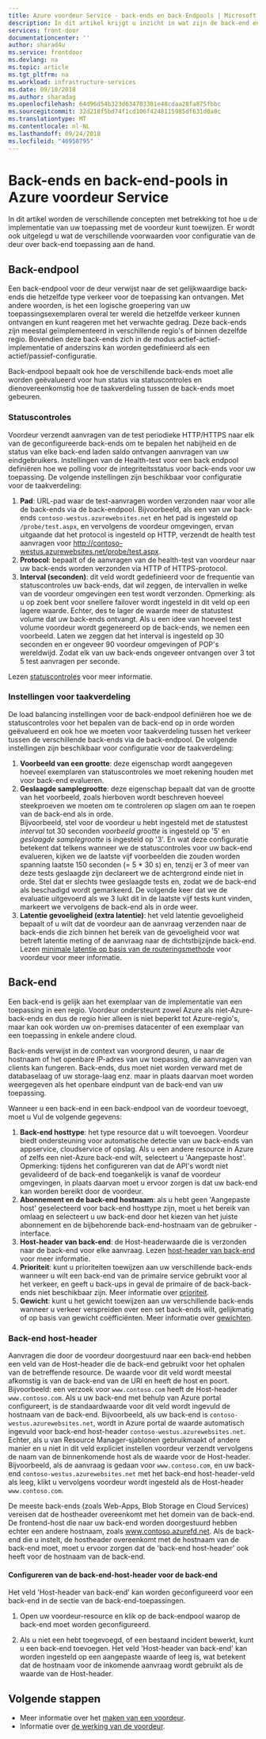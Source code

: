 ```yaml
---
title: Azure voordeur Service - back-ends en back-Endpools | Microsoft Docs
description: In dit artikel krijgt u inzicht in wat zijn de back-end en back-endpools voor in de voordeur configuratie.
services: front-door
documentationcenter: ''
author: sharad4u
ms.service: frontdoor
ms.devlang: na
ms.topic: article
ms.tgt_pltfrm: na
ms.workload: infrastructure-services
ms.date: 09/10/2018
ms.author: sharadag
ms.openlocfilehash: 64d96d54b323d634703301e48cdaa28fa875fbbc
ms.sourcegitcommit: 32d218f5bd74f1cd106f4248115985df631d0a8c
ms.translationtype: MT
ms.contentlocale: nl-NL
ms.lasthandoff: 09/24/2018
ms.locfileid: "46958795"
---
```

# <a name="backends-and-backend-pools-in-azure-front-door-service"></a>Back-ends en back-end-pools in Azure voordeur Service
In dit artikel worden de verschillende concepten met betrekking tot hoe u de implementatie van uw toepassing met de voordeur kunt toewijzen. Er wordt ook uitgelegd u wat de verschillende voorwaarden voor configuratie van de deur over back-end toepassing aan de hand.

## <a name="backend-pool"></a>Back-endpool
Een back-endpool voor de deur verwijst naar de set gelijkwaardige back-ends die hetzelfde type verkeer voor de toepassing kan ontvangen. Met andere woorden, is het een logische groepering van uw toepassingsexemplaren overal ter wereld die hetzelfde verkeer kunnen ontvangen en kunt reageren met het verwachte gedrag. Deze back-ends zijn meestal geïmplementeerd in verschillende regio's of binnen dezelfde regio. Bovendien deze back-ends zich in de modus actief-actief-implementatie of anderszins kan worden gedefinieerd als een actief/passief-configuratie.

Back-endpool bepaalt ook hoe de verschillende back-ends moet alle worden geëvalueerd voor hun status via statuscontroles en dienovereenkomstig hoe de taakverdeling tussen de back-ends moet gebeuren.

### <a name="health-probes"></a>Statuscontroles
Voordeur verzendt aanvragen van de test periodieke HTTP/HTTPS naar elk van de geconfigureerde back-ends om te bepalen het nabijheid en de status van elke back-end laden saldo ontvangen aanvragen van uw eindgebruikers. Instellingen van de Health-test voor een back endpool definiëren hoe we polling voor de integriteitsstatus voor back-ends voor uw toepassing. De volgende instellingen zijn beschikbaar voor configuratie voor de taakverdeling:

1. **Pad**: URL-pad waar de test-aanvragen worden verzonden naar voor alle de back-ends via de back-endpool. Bijvoorbeeld, als een van uw back-ends `contoso-westus.azurewebsites.net` en het pad is ingesteld op `/probe/test.aspx`, en vervolgens de voordeur omgevingen, ervan uitgaande dat het protocol is ingesteld op HTTP, verzendt de health test aanvragen voor http://contoso-westus.azurewebsites.net/probe/test.aspx. 
2. **Protocol**: bepaalt of de aanvragen van de health-test van voordeur naar uw back-ends worden verzonden via HTTP of HTTPS-protocol.
3. **Interval (seconden)**: dit veld wordt gedefinieerd voor de frequentie van statuscontroles uw back-ends, dat wil zeggen, de intervallen in welke van de voordeur omgevingen een test wordt verzonden. Opmerking: als u op zoek bent voor snellere failover wordt ingesteld in dit veld op een lagere waarde. Echter, des te lager de waarde meer de statustest volume dat uw back-ends ontvangt. Als u een idee van hoeveel test volume voordeur wordt gegenereerd op de back-ends, we nemen een voorbeeld. Laten we zeggen dat het interval is ingesteld op 30 seconden en er ongeveer 90 voordeur omgevingen of POP's wereldwijd. Zodat elk van uw back-ends ongeveer ontvangen over 3 tot 5 test aanvragen per seconde.

Lezen [statuscontroles](front-door-health-probes.md) voor meer informatie.

### <a name="load-balancing-settings"></a>Instellingen voor taakverdeling
De load balancing instellingen voor de back-endpool definiëren hoe we de statuscontroles voor het bepalen van de back-end op in orde worden geëvalueerd en ook hoe we moeten voor taakverdeling tussen het verkeer tussen de verschillende back-ends via de back-endpool. De volgende instellingen zijn beschikbaar voor configuratie voor de taakverdeling:

1. **Voorbeeld van een grootte**: deze eigenschap wordt aangegeven hoeveel exemplaren van statuscontroles we moet rekening houden met voor back-end evalueren.
2. **Geslaagde samplegrootte**: deze eigenschap bepaalt dat van de grootte van het voorbeeld, zoals hierboven wordt beschreven hoeveel steekproeven we moeten om te controleren op slagen om aan te roepen van de back-end als in orde. 
</br>Bijvoorbeeld, stel voor de voordeur u hebt ingesteld met de statustest *interval* tot 30 seconden *voorbeeld grootte* is ingesteld op '5' en *geslaagde samplegrootte* is ingesteld op '3'. En wat deze configuratie betekent dat telkens wanneer we de statuscontroles voor uw back-end evalueren, kijken we de laatste vijf voorbeelden die zouden worden spanning laatste 150 seconden (= 5 * 30 s) en, tenzij er 3 of meer van deze tests geslaagde zijn declareert we de achtergrond einde niet in orde. Stel dat er slechts twee geslaagde tests en, zodat we de back-end als beschadigd wordt gemarkeerd. De volgende keer dat we de evaluatie uitgevoerd als we 3 lukt dit in de laatste vijf tests kunt vinden, markeert we vervolgens de back-end als in orde weer.
3. **Latentie gevoeligheid (extra latentie)**: het veld latentie gevoeligheid bepaalt of u wilt dat de voordeur aan de aanvraag verzenden naar de back-ends die zich binnen het bereik van de gevoeligheid voor wat betreft latentie meting of de aanvraag naar de dichtstbijzijnde back-end. Lezen [minimale latentie op basis van de routeringsmethode](front-door-routing-methods.md#latency) voor voordeur voor meer informatie.

## <a name="backend"></a>Back-end
Een back-end is gelijk aan het exemplaar van de implementatie van een toepassing in een regio. Voordeur ondersteunt zowel Azure als niet-Azure-back-ends en dus de regio hier alleen is niet beperkt tot Azure-regio's, maar kan ook worden uw on-premises datacenter of een exemplaar van een toepassing in enkele andere cloud.

Back-ends verwijst in de context van voorgrond deuren, u naar de hostnaam of het openbare IP-adres van uw toepassing, die aanvragen van clients kan fungeren. Back-ends, dus moet niet worden verward met de databaselaag of uw storage-laag enz. maar in plaats daarvan moet worden weergegeven als het openbare eindpunt van de back-end van uw toepassing.

Wanneer u een back-end in een back-endpool van de voordeur toevoegt, moet u Vul de volgende gegevens:

1. **Back-end hosttype**: het type resource dat u wilt toevoegen. Voordeur biedt ondersteuning voor automatische detectie van uw back-ends van appservice, cloudservice of opslag. Als u een andere resource in Azure of zelfs een niet-Azure back-end wilt, selecteert u 'Aangepaste host'. Opmerking: tijdens het configureren van dat de API's wordt niet gevalideerd of de back-end toegankelijk is vanaf de voordeur omgevingen, in plaats daarvan moet u ervoor zorgen is dat uw back-end kan worden bereikt door de voordeur. 
2. **Abonnement en de back-end hostnaam**: als u hebt geen 'Aangepaste host' geselecteerd voor back-end hosttype zijn, moet u het bereik van omlaag en selecteert u uw back-end door het kiezen van het juiste abonnement en de bijbehorende back-end-hostnaam van de gebruiker -interface.
3. **Host-header van back-end**: de Host-headerwaarde die is verzonden naar de back-end voor elke aanvraag. Lezen [host-header van back-end](#hostheader) voor meer informatie.
4. **Prioriteit**: kunt u prioriteiten toewijzen aan uw verschillende back-ends wanneer u wilt een back-end van de primaire service gebruikt voor al het verkeer, en geeft u back-ups in geval de primaire of de back-back-ends niet beschikbaar zijn. Meer informatie over [prioriteit](front-door-routing-methods.md#priority).
5. **Gewicht**: kunt u het gewicht toewijzen aan uw verschillende back-ends wanneer u verkeer verspreiden over een set back-ends wilt, gelijkmatig of op basis van gewicht coëfficiënten. Meer informatie over [gewichten](front-door-routing-methods.md#weighted).


### <a name = "hostheader"></a>Back-end host-header

Aanvragen die door de voordeur doorgestuurd naar een back-end hebben een veld van de Host-header die de back-end gebruikt voor het ophalen van de betreffende resource. De waarde voor dit veld wordt meestal afkomstig is van de back-end van de URI en heeft de host en poort. Bijvoorbeeld: een verzoek voor `www.contoso.com` heeft de Host-header `www.contoso.com`. Als u uw back-end met behulp van Azure portal configureert, is de standaardwaarde voor dit veld wordt ingevuld de hostnaam van de back-end. Bijvoorbeeld, als uw back-end is `contoso-westus.azurewebsites.net`, wordt in Azure portal de waarde automatisch ingevuld voor back-end host-header `contoso-westus.azurewebsites.net`. 
</br>Echter, als u van Resource Manager-sjablonen gebruikmaakt of andere manier en u niet in dit veld expliciet instellen voordeur verzendt vervolgens de naam van de binnenkomende host als de waarde voor de Host-header. Bijvoorbeeld, als de aanvraag is gedaan voor `www.contoso.com`, en uw back-end `contoso-westus.azurewebsites.net` met het back-end host-header-veld als leeg, klikt u vervolgens voordeur wordt ingesteld als de Host-header `www.contoso.com`.

De meeste back-ends (zoals Web-Apps, Blob Storage en Cloud Services) vereisen dat de hostheader overeenkomt met het domein van de back-end. De frontend-host die naar uw back-end worden doorgestuurd hebben echter een andere hostnaam, zoals www.contoso.azurefd.net. Als de back-end die u instelt, de hostheader overeenkomt met de hostnaam van de back-end moet, moet u ervoor zorgen dat de 'back-end host-header' ook heeft voor de hostnaam van de back-end.

#### <a name="configuring-the-backend-host-header-for-the-backend"></a>Configureren van de back-end-host-header voor de back-end
Het veld 'Host-header van back-end' kan worden geconfigureerd voor een back-end in de sectie van de back-end-toepassingen.

1. Open uw voordeur-resource en klik op de back-endpool waarop de back-end moet worden geconfigureerd.

2. Als u niet een hebt toegevoegd, of een bestaand incident bewerkt, kunt u een back-end toevoegen. Het veld 'Host-header van back-end' kan worden ingesteld op een aangepaste waarde of leeg is, wat betekent dat de hostnaam voor de inkomende aanvraag wordt gebruikt als de waarde van de Host-header.



## <a name="next-steps"></a>Volgende stappen

- Meer informatie over het [maken van een voordeur](quickstart-create-front-door.md).
- Informatie over [de werking van de voordeur](front-door-routing-architecture.md).
